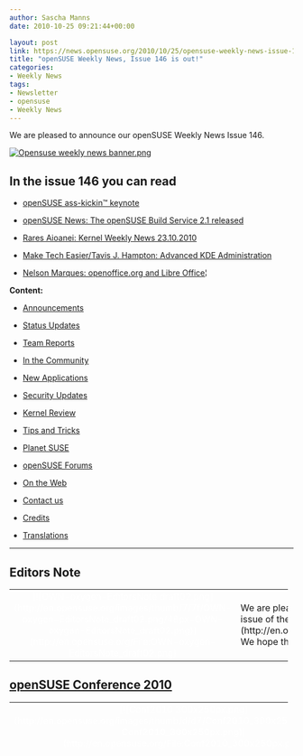```yaml
---
author: Sascha Manns
date: 2010-10-25 09:21:44+00:00

layout: post
link: https://news.opensuse.org/2010/10/25/opensuse-weekly-news-issue-146-is-out/
title: "openSUSE Weekly News, Issue 146 is out!"
categories:
- Weekly News
tags:
- Newsletter
- opensuse
- Weekly News
---
```

We are pleased to announce our openSUSE Weekly News Issue 146.
<!-- more -->








[![Opensuse weekly news banner.png](http://en.opensuse.org/images/6/6d/Opensuse_weekly_news_banner.png)](http://en.opensuse.org/File:Opensuse_weekly_news_banner.png)













## In the issue 146 you can read




  * [ openSUSE ass-kickin™ keynote](https://news.opensuse.org/?p=5240#openSUSE_ass-kickin.E2.80.99_keynote)


  * [ openSUSE News: The openSUSE Build Service 2.1 released](https://news.opensuse.org/?p=5240#openSUSE_News:_The_openSUSE_Build_Service_2.1_released)


  * [ Rares Aioanei: Kernel Weekly News 23.10.2010](https://news.opensuse.org/?p=5240#Rares_Aioanei:_Kernel_Weekly_News_23.10.2010)


  * [ Make Tech Easier/Tavis J. Hampton: Advanced KDE Administration](https://news.opensuse.org/?p=5240#Make_Tech_Easier.2FTavis_J._Hampton:_Advanced_KDE_Administration)


  * [ Nelson Marques: openoffice.org and Libre Office¦](https://news.opensuse.org/?p=5240#Nelson_Marques:_openoffice.org_and_Libre_Office.E2.80.A6)















**Content:**




  * [ Announcements](https://news.opensuse.org/?p=5240#Announcements)


  * [ Status Updates](https://news.opensuse.org/?p=5240#Status_Updates)


  * [ Team Reports](https://news.opensuse.org/?p=5240#Team_Reports)


  * [ In the Community](https://news.opensuse.org/?p=5240#In_the_Community)


  * [ New Applications](https://news.opensuse.org/?p=5240#New.2FUpdated_Applications_.40_openSUSE)


  * [ Security Updates](https://news.opensuse.org/?p=5240#Security_Updates)


  * [ Kernel Review](https://news.opensuse.org/?p=5240#Kernel_Review)


  * [ Tips and Tricks](https://news.opensuse.org/?p=5240#Tips_and_Tricks)


  * [ Planet SUSE](https://news.opensuse.org/?p=5240#Planet_SUSE)


  * [ openSUSE Forums](https://news.opensuse.org/?p=5240#openSUSE_Forums)


  * [ On the Web](https://news.opensuse.org/?p=5240#On_the_Web)


  * [ Contact us](https://news.opensuse.org/?p=5240#Feedback_.2F_Communicate_.2F_Get_Involved)


  * [ Credits](https://news.opensuse.org/?p=5240#Credits)


  * [ Translations](https://news.opensuse.org/?p=5240#Translations)







  



  






  






  






  






  






  






  






  






  






  






  






  






  






  






  






  






  






  






  






* * *


  






## Editors Note








<table style="width: 98%;" class="zeroBorder" >
<tbody >
<tr >

<td style="color: rgb(255, 255, 255); text-align: center; vertical-align: top; width: 36px;" >[![OWN-oxygen-EditorsNote draft02.png](http://en.opensuse.org/images/thumb/7/7f/OWN-oxygen-EditorsNote_draft02.png/48px-OWN-oxygen-EditorsNote_draft02.png)](http://en.opensuse.org/File:OWN-oxygen-EditorsNote_draft02.png)
</td>

<td style="margin: 0pt 1em 0pt 0pt;" > We are pleased to announce our **146** issue of the [openSUSE Weekly News](http://en.opensuse.org/Portal:Weekly_news).  We hope that you will enjoy reading. 
</td>
</tr>
</tbody>
</table>





  









## [openSUSE Conference 2010](http://conference.opensuse.org/indico//conferenceDisplay.py?confId=0)








<table style="width: 98%;" class="zeroBorder" >
<tbody >
<tr >

<td style="color: rgb(255, 255, 255); text-align: center; vertical-align: top; width: 36px;" >[![Conf2010 300x250px.png](http://en.opensuse.org/images/thumb/d/d7/Conf2010_300x250px.png/48px-Conf2010_300x250px.png)](http://en.opensuse.org/File:Conf2010_300x250px.png)
</td>

<td style="margin: 0pt 1em 0pt 0pt;" >  




[![Conf2010 468x60px.png](http://en.opensuse.org/images/4/49/Conf2010_468x60px.png)](http://en.opensuse.org/File:Conf2010_468x60px.png)




####  [Nelson Marques: To Nuremberg!](http://nmarques.digitalwhores.net/2010/10/16/to-nuremberg/)




"Next thursday I™m flying to Nuremberg for the openSUSE Conference. I™m arriving somewhere between 14:00 and 15:00 considering that nothing strange happens (ex: like a snow storm).  

  

 For me it™s the first time I attend to FOSS event from such caliber. I™m having my own expectations about it, and it will for sure help me in the work I™ve been doing. I™m also looking forward to meet ˜_the_™ people to which I have interacted with during the last times online. (...)" 




####  [Sirko Kemter: May I introduce you ¦..](http://karl-tux-stadt.de/ktuxs/?p=2817)




"Marya Morevna, she is one of the attendees of openSUSE Conference. She helps me with my presentation on wednesday evening. She comes from Russia, she likes free software because she earned her live from a tool which is free software - SynfigStudio. (...)" 




####  [The third openSUSE Conference Keynote](https://news.opensuse.org/2010/10/18/the-third-opensuse-conference-keynote/)




"This Wednesday the 2nd openSUSE Conference 2010 opens its doors and we are very happy to announce the third keynote today.  

  

 The Desktop and the Cloud “ Thoughts about Freedom on Thursday morning at 9:30 am. How relevant is the desktop in a world where computing is happening in the cloud?  

  

 The motto for our conference is one of the basic ideas of openSUSE: Collaboration across borders. This is why we are especially proud to have this subject addressed in a keynote by two key people from the free desktop world: Cornelius Schumacher, president of KDE e.V., and Vincent Untz, former president of the GNOME Foundation. (...)" 




####  [Sascha Manns: Live from the openSUSE Conference 2010 in Nuremberg](http://saigkill.wordpress.com/2010/10/20/live-from-the-opensuse-conference-2010-in-nuremberg/)




"Today it starts: The new openSUSE Conference. We have over 240 Registrations before start. Some Registrants sleeping in the Hotel from the Berufsbildungswerk. I™m living in the third floor. And i am happy, a clean and convenient room.  

  

 Today the Conference starts at 09:30 with Henne Vogelsangs Talk žGet your ass up!. He motivates us, not just to talk about what is to do. We should just doing anything and have fun.  

  

 The next Talk i™ve listened was Lubos Lunaks talk about žEasy multi “ distribution package builds with the buid service. Lubos explained us, how to use the kde-obs-generator. This Program needs just a singe INFO File with the needed Inforations, and the Program creates from that a *.spec File and two debian*.control Files. So we have all for building Packages for Fedora, Mandriva, Debian and Ubuntu. This talk motivates me to try it out. Maybe i can support in Future my Packages who i maintain in more Destinations. (...)" 




####  [openSUSE ass-kickin™ keynote](https://news.opensuse.org/2010/10/20/opensuse-ass-kickin-keynote/)


"As 260 fans of openSUSE descended upon Nuremberg, the second annual openSUSE Conference began at 9:30 sharp with Hendrik Henne Vogelsang delivering a very important and poignant message for us all..  

  




In Henne™s keynote, Get your ass up!, he talks about where we are and how we can move forward as a Project. We™re in a unique position, Henne said. He asked the audience how old they thought SUSE was. Nobody guessed correctly “ it is 18 years. Debian is 17, Red hat 16 “ SUSE really has been around a long time. Yet it has only been a really open project for a few years “ Henne considers the opening of Factory during 2009 the real milestone here." 




####  [Adrian Schröter: Fotostream from openSUSE Conference 2010](http://lizards.opensuse.org/2010/10/21/fotostream-from-opensuse-conference-2010/)




"[Yet another foto stream](http://www.flickr.com/photos/adrianschroeter/5101297353/) from the openSUSE conference. You see the desktop leads from KDE and Gnome (Cornelius Schumacher and Vincent Untz) giving a talk about the past and future of the free desktop, Stephan Kulow about the future of the distribution, Bernhard Wiedemann about QA testing and so on.  

  

 Most important may be the presentation of the openSUSE board (mainly by Pascal Bleser) how they plan to found an independent foundation for openSUSE as non-profit organization. An important rule of that foundation is that it is independent of any company (no majority of Novell here) but can handle sponsoring, partnering and trademark questions.  

  

 We had also very filled rooms during the OBS talks, but I was unable to take pictures at that point of time unfortunately ;)  

  

 You can skip to the end and leave a response. Pinging is currently not allowed." 




####  [Sebastian Kügler: openSUSE conference 2010](http://vizzzion.org/blog/2010/10/opensuse-conference-2010/)




"These October days, I™m spending in Nürnberg in Southern Germany to attend the openSUSE conference. My role here is three-fold, first and foremost I am here as a representative of open-slx, my employer who sells products and services based on top of openSUSE. Then, I™m a KDE ambassador. Finally, I™m also getting more and more involved with the openSUSE team, getting to know many people and learning about challenges and opportunities this community faces. (...)" 




####  [OSC2010 Key note “ From Developers to Users and back](https://news.opensuse.org/2010/10/21/osc2010-key-note-from-developers-to-users-and-back/)




"Frank Karlitschek will show us on Saturday at 9:30 the project he™s working on to simplify the way software gets to users. Frank has deep knowledge in open source communities as member of the [KDE e.V](http://ev.kde.org/). Board of Directors and eg. as driver behind the [open-PC](http://open-pc.com/) project and some more activities he™s doing. (...)" 




####  [Vincent Untz: openSUSE Conference Party](http://www.vuntz.net/journal/post/2010/10/21/openSUSE-Conference-Party)




"I'm in Nuremberg since Sunday, and the openSUSE Conference started yesterday. So I have already tons of interesting bits to tell. But the really important part is:  

  

[![20101021 lizard-lounge.png](http://en.opensuse.org/images/thumb/7/7b/20101021_lizard-lounge.png/300px-20101021_lizard-lounge.png)](http://en.opensuse.org/File:20101021_lizard-lounge.png)  

  

 Thanks to B1 Systems for sponsoring the party tonight!" 




####  [Jos Poortvliet: oSC party fun](http://nowwhatthe.blogspot.com/2010/10/osc-party-fun.html)




"Wow, third day of the openSUSE conference already. Feels like the conference started an hour ago, every second has been busy. Well, almost. I'm currently enjoying my morning-thee, feeling a bit bad about the fact that 5 minutes ago the Friday keynote started... Will get a cab soon to not miss all of it ;-)  

  

 Last night we had the party - which was very, very cool. Green lighting, red and green drinks and I've met many nice 'old toads' (the openSUSE branded beer). Which contributes to me really loving my thee right now. (...)" 




####  [Will Stephenson: Video: KDE people at openSUSE Conference 2010](http://www.kdedevelopers.org/node/4343)




"I couldn't resist snapping as many KDE folk at the openSUSE conference as I could, and editing them together into: [a short video](http://bille.blip.tv/file/4281044/). (...)" 




####  [Smeegol at oSC](https://news.opensuse.org/2010/10/23/smeegol-at-osc/)




"Wednesday at the conference, Smeegol master Andrew Funkypenguin Wafaa was given the stage by Michael Meeks who was supposed to talk about MeeGo. Meeks claimed that he™d rather have someone on the stage who actually knew what he was talking about, hence Andrew had to explain himself to the audience. (...)" 




####  [Klaas Freitag: openSUSE Conference](http://lizards.opensuse.org/2010/10/23/opensuse-conference/)




"I am home from the openSUSE Conference 2010 and finally landed on the sofa. I don™t know why conferences are so exhausting, but they are for me. My brain slowly becomes sorted again and starts to reflect what happened on the conference. Wow, I can say that I didn™t expect it to become such a great event. There were so many interesting and enthusiastic discussions about topics concerning the openSUSE distribution or about things you can do under the openSUSE umbrella. (...)" 




####  [Will Stephenson: Upstream holiday](http://lizards.opensuse.org/2010/10/24/upstream-holiday/)




"The openSUSE Conference went really well last week. There was an amazing range of material and the audience™s participation in every talk I attended showed that the openSUSE project has moved past the show-and-tell presentations of a company and its customers to a community using the event to share knowledge between its members and develop. As part of the openSUSE Boosters team, I was in it up to my neck. On Wednesday I started with a talk on image building for application authors which was well attended but I think I should tweak towards users™ needs as there weren™t many app authors present. I gave a talk about the upcoming KDE features that will be in openSUSE 11.4 on Thursday, because openSUSE 11.3 had KDE 4.4 but due to the 3 month difference in both projects™ release cycles, openSUSE 11.4 will have the KDE 4.6 releases of platform, workspaces and apps. That equals a lot of changes, so I summarized them for people who don™t read Planet KDE as avidly as I do. The Lizard Lounge event in the SUSE building on Thursday night gave everyone a chance to catch their breath drinking limited edition Old Toad SUSE beer. (...)" 




####  [Sirko Kemter: openSUSE Conference 2010](http://karl-tux-stadt.de/ktuxs/?p=2820)




"I am finally home from openSUSE Conference v2.0 and now I have time to write an article about it. Conference started for me on tuesday with my arrival. I have only 240km ride to Nuremberg but with train you need nearly 4 hours. For the first evening I joined one of the planned social dinners. So I went with some others to a chinese restaurant nearby. (...)" 




####  [Thomas Thym: openSUSE conference 2010 is over](http://ungethym.blogspot.com/2010/10/opensuse-conference-2010-is-over.html)




"openSUSE conference is over. It was an amazing and exhausting time. And the most important thing I learned was: The openSUSE project is a commuity. Of cause I meet many community members employed by Novell. But also many contributors NOT payed by that sponsor. The project is moving more and more into the direction of independence (e.g. with it's community based new strategy).  

  

 I was suspisious myself when I choose my distro some time ago. Shall I really try openSUSE, with all the deals the main sponsor is doing? From now on I am sure that these prejudices were wrong. (...)" 




####  [Christian Boltz: Keysigning made easy](http://blog.cboltz.de/archives/57-Keysigning-made-easy.html)




"At the openSUSE conference I heard many interesting talks and met lots of nice people from the openSUSE community. I also took part at the keysigning party. To avoid that everybody has to start from scratch, here is a HowTo sign keys efficiently with caff." 




####  [Martin Mohring: OBS 2.1: Status of SuperH (sh4) support with QEMU](http://lizards.opensuse.org/2010/10/24/obs-2-1-status-of-superh-sh4-support-with-qemu/)




"With established ARM support in OBS the as well as emulated MIPS and PowerPC is getting more mature, the last big embedded architecture not working in OBS with QEMU user mode was SH4. QEMU developers community had done a lot of work in improving QEMU user mode during the last months, so I can proudly present with currently only a few patches to QEMU git master OBS builds working with the SH4 port of Debian Sid. The new QEMU 0.13 released recently is a big milestone for this. Another news is that I had fixed the bugs in Virtual Machine builds (build script) when using them with some architectures like PowerPC 32bit and SH4. So now also the combination of using for example KVM (XEN should also work) in a worker together with ARM, MIPS, PowerPC and SH4 is working. The appropriate fixes are in one of the next build script releases (if not even released already now with OBS 2.1, I have to check that). You can select architecture sh4³ with OBS 2.1 and also start a scheduler with sh4³." 




####  [Sirko Kemter: openSUSE Conference 2010](http://karl-tux-stadt.de/ktuxs/?p=2820)




"I am finally home from openSUSE Conference v2.0 and now I have time to write an article about it. Conference started for me on tuesday with my arrival. I have only 240km ride to Nuremberg but with train you need nearly 4 hours. For the first evening I joined one of the planned social dinners. So I went with some others to a chinese restaurant nearby. I was not really happy about the situation to have two of them but Will saw not my announcement on the project mailinglist and planned a second one. But some of the KDE people from the other dinner joined us later. Personnally I like such things so I think we should plan such a thing next conference from the beginning on. Next day the conference started with Hennes kicking ass keynote and ended with my talk about free and open movies and of course I showed some of them. I write an second article about that and of course I load up my slides and give the URLs to the movies I showed there. Between that I attend only a few talks and sessions, one of them was the session about the foundation. Second day I had also not a lot of time to attend sessions, but that means not I did nothing, I had a lot of conversations with people I do work and thats more important for me. I load up some photos and did some tweets and thats what I tried to do, give the part of our community the not can attend the conference a view whats going on there. The day ended with the Lizard Lounge the social event of the openSUSE Conference." ====[[http://lizards.opensuse.org/2010/10/24/upstream-holiday/](http://lizards.opensuse.org/2010/10/24/upstream-holiday/) The openSUSE Conference went really well last week. There was an amazing range of material and the audience™s participation in every talk I attended showed that the openSUSE project has moved past the show-and-tell presentations of a company and its customers to a community using the event to share knowledge between its members and develop. As part of the openSUSE Boosters team, I was in it up to my neck. On Wednesday I started with a talk on image building for application authors which was well attended but I think I should tweak towards users™ needs as there weren™t many app authors present. I gave a talk about the upcoming KDE features that will be in openSUSE 11.4 on Thursday, because openSUSE 11.3 had KDE 4.4 but due to the 3 month difference in both projects™ release cycles, openSUSE 11.4 will have the KDE 4.6 releases of platform, workspaces and apps. That equals a lot of changes, so I summarized them for people who don™t read Planet KDE as avidly as I do. The Lizard Lounge event in the SUSE building on Thursday night gave everyone a chance to catch their breath drinking limited edition Old Toad SUSE beer. On Friday I gave a spontaneous BoF on KWin™s current and upcoming features. Can you name the four ways to show your desktop in 4.5? I only had 3 until a member of the audience pointed out a 4th. And yesterday I supported Chani™s workshop on developing for Plasma using Javascript and QML, which piqued the audience™s interest by showing how KDE™s high-level services like the Plasma applets framework and the KConfig configuration storage library add value to the glamour of QML and QGraphicsView. To enable all of the audience to participate, I™d prepared another live image, this time an SDK based on KDE trunk, Qt 4.7 and latest Qt Designer 2.0.1 with all the headers and developer docu on board. This paid off, as unlike at Akademy, most people didn™t have developer builds ready to go on their laptops. Within minutes we had copies booting from everyone™s USB sticks and people were working through the included git repository of tutorials prepared by Chani, making flags change colour on click and saving applet state using only a schema file and a Qt Designer config UI." 




####  [Klaas Freitag: openSUSE Conference](http://lizards.opensuse.org/2010/10/23/opensuse-conference/)




"I am home from the openSUSE Conference 2010 and finally landed on the sofa. I don™t know why conferences are so exhausting, but they are for me. My brain slowly becomes sorted again and starts to reflect what happened on the conference. Wow, I can say that I didn™t expect it to become such a great event. There were so many interesting and enthusiastic discussions about topics concerning the openSUSE distribution or about things you can do under the openSUSE umbrella. The fun side of community and technology was inspiring people all over, in opposite to some situations I remember on the last years conference where we had to deal with unpleasant topics. This seemed to have completely went away, instead people were aiming to solve problems together in a constructive way or, even more fun, worked on new things without so called stop-energy." 




####  [Thomas Thym: openSUSE conference 2010 is over](http://ungethym.blogspot.com/2010/10/opensuse-conference-2010-is-over.html)




"openSUSE conference is over. It was an amazing and exhausting time. And the most important thing I learned was: The openSUSE project is a commuity. Of cause I meet many community members employed by Novell. But also many contributors NOT payed by that sponsor. The project is moving more and more into the direction of independence (e.g. with it's community based new strategy). I was suspisious myself when I choose my distro some time ago. Shall I really try openSUSE, with all the deals the main sponsor is doing? From now on I am sure that these prejudices were wrong." 



</td>
</tr>
</tbody>
</table>





  









## Announcements








<table style="width: 98%;" class="zeroBorder" >
<tbody >
<tr >

<td style="color: rgb(255, 255, 255); text-align: center; vertical-align: top; width: 36px;" >[![Marketing.png](http://en.opensuse.org/images/9/98/Marketing.png)](http://en.opensuse.org/File:Marketing.png)
</td>

<td style="margin: 0pt 1em 0pt 0pt;" >


####  [openSUSE News: The openSUSE Build Service 2.1 released](https://news.opensuse.org/2010/10/19/the-opensuse-build-service-2-1-released/)


"The openSUSE Build Service “ OBS “ is now officially at release 2.1. We™re delighted with the improvements in this release, including an enhanced web interface, integration with online code management systems and better access controls. (...)" 


####  [Jos Poortvliet: Almost time!](http://nowwhatthe.blogspot.com/2010/10/almost-time.html)




"After a slightly-too-big dinner last night your strategy team spend all day working on the strategy docs. We've spend most of that time trying to shorten it without loosing the essential information in there - trying to make it more readable. I think we did reasonable well - the results are [on co-ment](https://lite.co-ment.com/text/lNPCgzeGHdV/view/) again. (...)" 




####  [Advance discontinuation notice for openSUSE 11.1](http://lists.opensuse.org/opensuse-announce/2010-10/msg00008.html)




"SUSE Security announces that the SUSE Security Team will stop releasing updates for openSUSE 11.1 soon.  

 Having provided security-relevant fixes for the last two years, we will stop releasing updates after December 31st 2010.  

  

 As a consequence, the openSUSE 11.1 distribution directory on our server download.opensuse.org will be removed from /distribution/11.1/ to free space on our mirror sites. The 11.1 directory in the update tree /update/11.1 will follow, as soon as all updates have been published. Also the openSUSE buildservice repositories building openSUSE 11.1 will be removed. (...)" 




####  [Thomas Schraitle: RTFM!](http://lizards.opensuse.org/2010/10/23/rtfm/)




"Before and during the openSUSE conference, some nice people (Jens-Daniel, Jürgen, Darix) created the following site for you:  

[http://rtfm.opensuse.org](http://rtfm.opensuse.org/)  

  

 Thank you guys! I like the thrilling name. ;-)  

  

 It™s a static page (at the moment?) and collects the current documentation from several products and projects. Probably you will see more to come in the next weeks.  

  

 Have fun!" 




####  [OSC2010 Key note “ From Developers to Users and back](https://news.opensuse.org/2010/10/21/osc2010-key-note-from-developers-to-users-and-back/)




"Frank Karlitschek will show us on Saturday at 9:30 the project he™s working on to simplify the way software gets to users. Frank has deep knowledge in open source communities as member of the KDE e.V. Board of Directors and eg. as driver behind the open-PC project and some more activities he™s doing. What makes developers and users happy ? Currently developers create great software solving the user™s problem. But getting the software in a consumable way, simple, fast and efficient to the user nowadays still comes with some challenges. And marketing of the software isn™t covered either yet. So, maybe this situation could be improved. This is the first public presentation of on ongoing project to radically simplify the work for the developers and make new applications available for end users in just a few minutes. If you have not registered for the conference yet, please do so here to assure we have enough chairs. Our yearly conference is free of charge, offers interesting talks and gives you the best chance to meet many cool people in person!" 




####  [Smeegol at oSC](https://news.opensuse.org/2010/10/23/smeegol-at-osc/)




"Wednesday at the conference, Smeegol master Andrew Funkypenguin Wafaa was given the stage by Michael Meeks who was supposed to talk about MeeGo. Meeks claimed that he™d rather have someone on the stage who actually knew what he was talking about, hence Andrew had to explain himself to the audience. **What is special about Smeegol** According to Andrew he developed Smeegol in part because he thought he could do better by building upon openSUSE. openSUSE has a real ˜open™ builservice, where anyone can easily contribute code and improvements to the packages where MeeGo has a much more closed development process. Moreover, openSUSE offers a whole ecosystem of services like a wiki and a bugtracker; and more importantly, openSUSE has a huge community of experts in a variety of area™s who can answer questions and contribute solutions to the many issues that MeeGo faces. Andrew has, for many applications and components in Smeegol, taken advantage of existing openSUSE packages thus offering NetworkManager (which offers proper encryption support, AdHoc networking, VPN etc ) and a more up-to-date Chromium. Andrew also spend considerable time in getting more social networking features to work in Smeegol “ like Facebook and twitter." 



</td>
</tr>
</tbody>
</table>





  









## Status Updates







### Distribution





<table style="width: 98%;" class="zeroBorder" >
<tbody >
<tr >

<td style="color: rgb(255, 255, 255); text-align: center; vertical-align: top; width: 36px;" >[![Suse Box.png](http://en.opensuse.org/images/thumb/9/94/Suse_Box.png/48px-Suse_Box.png)](http://en.opensuse.org/File:Suse_Box.png)
</td>

<td style="margin: 0pt 1em 0pt 0pt;" >  




####  Bugzilla




**Important links:**




  * [Detailed Bugzilla Report](https://bugzilla.novell.com/report.cgi?x_axis_field=bug_severity&y_axis_field=product&z_axis_field=&query_format=report-table&short_desc_type=allwordssubstr&short_desc=&long_desc_type=fulltext&long_desc=&classification=openSUSE&bug_file_loc_type=allwordssubstr&bug_file_loc=&status_whiteboard_type=allwordssubstr&status_whiteboard=&keywords_type=anywords&keywords=&bug_status=UNCONFIRMED&bug_status=NEW&bug_status=ASSIGNED&bug_status=NEEDINFO&bug_status=REOPENED&emailassigned_to1=1&emailtype1=substring&email1=&emailassigned_to2=1&emailreporter2=1&emailqa_contact2=1&emailcc2=1&emailtype2=substring&email2=&bugidtype=include&bug_id=&votes=&chfieldfrom=&chfieldto=Now&chfieldvalue=&format=table&action=wrap&field0-0-0=noop&type0-0-0=noop&value0-0-0=)


  * [Submitting Bug Reports](http://en.opensuse.org/openSUSE:Submitting_bug_reports)


  * [Bug Reporting FAQ](http://en.opensuse.org/openSUSE:Bug_reporting_FAQ)


</td>
</tr>
</tbody>
</table>





  






## Team Reports




### Build Service Team





<table style="width: 98%;" class="zeroBorder" >
<tbody >
<tr >

<td style="color: rgb(255, 255, 255); text-align: center; vertical-align: top; width: 36px;" >[![OWN-oxygen-Build-Service.png](http://en.opensuse.org/images/9/98/OWN-oxygen-Build-Service.png)](http://en.opensuse.org/File:OWN-oxygen-Build-Service.png)
</td>

<td style="margin: 0pt 1em 0pt 0pt;" >


####  [Jos Poortvliet: Notes on OBS](http://nowwhatthe.blogspot.com/2010/10/notes-on-obs.html)




"Having an awesome time here at the conference - esp last night with the Movie Night, the Movies were cool. As was the beer during and afterwards...  

  

 During the day I followed talk by Lubos Lunak about the Build Service as I wanted to learn more about it. As I made notes I decided to share them :D  

  

 In the introduction Lubos shared that apparently you have to package each application by hand - however, automatic downloading of random tarballs from the internet and turning them into packages for all linux distributions on distrowatch.org is planned for OBS 3.0! (...)" 




####  [Martin Mohring: OBS 2.1: Status of SuperH (sh4) support with QEMU](http://lizards.opensuse.org/2010/10/24/obs-2-1-status-of-superh-sh4-support-with-qemu/)




"With established ARM support in OBS the as well as emulated MIPS and PowerPC is getting more mature, the last big embedded architecture not working in OBS with QEMU user mode was SH4. QEMU developers community had done a lot of work in improving QEMU user mode during the last months, so I can proudly present with currently only a few patches to QEMU git master OBS builds working with the SH4 port of Debian Sid. The new QEMU 0.13 released recently is a big milestone for this. (...)" 




####  Build Service Statistics




Statistics can found at [http://build.opensuse.org](http://build.opensuse.org/)



</td>
</tr>
</tbody>
</table>





  






### GNOME Team





<table style="width: 98%;" class="zeroBorder" >
<tbody >
<tr >

<td style="color: rgb(255, 255, 255); text-align: center; vertical-align: top; width: 36px;" >[![GNOME-foot.jpg](http://en.opensuse.org/images/thumb/8/82/GNOME-foot.jpg/48px-GNOME-foot.jpg)](http://en.opensuse.org/File:GNOME-foot.jpg)
</td>

<td style="margin: 0pt 1em 0pt 0pt;" >  




####  [Vincent Untz: JDLL 2010](http://www.vuntz.net/journal/post/2010/10/21/JDLL-2010)




"Last Friday, I headed to Lyon for the JDLL 2010. It's an event that feels always a bit special for me since the JDLL was the first event I attended a long while ago. Even though it's not the biggest event in France, for some reason, all the usual suspects from the french-speaking free software community is coming. So a good place to be to catch up with various people (Alexandre, Didier, FrÃ©dÃ©ricP, Michael from the GNOME-FR <strike>conspiracy</strike>community, as well as our friends from Mageia, and more). (...)" 



</td>
</tr>
</tbody>
</table>





  






### KDE Team





<table style="width: 98%;" class="zeroBorder" >
<tbody >
<tr >

<td style="color: rgb(255, 255, 255); text-align: center; vertical-align: top; width: 36px;" >[![Kde-logo.jpg](http://en.opensuse.org/images/thumb/7/73/Kde-logo.jpg/48px-Kde-logo.jpg)](http://en.opensuse.org/File:Kde-logo.jpg)
</td>

<td style="margin: 0pt 1em 0pt 0pt;" >  




####  [Andreas Demmer: Dashboard animation](http://www.andreas-demmer.de/en/2010/10/19/dashboard-animation/?utm_source=feedburner&utm_medium=feed&utm_campaign=Feed%3A+andreas-demmer%2Fkde+%28Andreas+Demmer%3A+KDE%29)




"Yesterday evening, I added the first animation to the KWin [dashboard effect](http://www.andreas-demmer.de/en/2010/06/24/dashboard-effekt-plugin-stand-der-dinge/): Saturation and brightness of the background do now change over a configurable time span when the dashboard appears. The smooth fade of the background adds some eye candy without being to obstrusive (hopefully).  

  

 I posted [the according patch](http://reviewboard.kde.org/r/5658/) to the KDE review board. If everything works out fine, the patch will be in trunk for KDE SC 4.6 before code freeze." 



</td>
</tr>
</tbody>
</table>





  






### Marketing Team





<table style="width: 98%;" class="zeroBorder" >
<tbody >
<tr >

<td style="color: rgb(255, 255, 255); text-align: center; vertical-align: top; width: 36px;" >[![Start-here-branding.png](http://en.opensuse.org/images/thumb/c/c6/Start-here-branding.png/48px-Start-here-branding.png)](http://en.opensuse.org/File:Start-here-branding.png)
</td>

<td style="margin: 0pt 1em 0pt 0pt;" >


####  [Jos Poortvliet: Ambassador video's](http://nowwhatthe.blogspot.com/2010/10/ambassador-videos.html)




"A couple of days ago Chuck came up with a (brilliant) idea to bring our ambassadors a bit closer to the openSUSE conference, even if they can't physically be there: [let's all record a greeting message](http://lists.opensuse.org/opensuse-ambassadors/2010-10/msg00025.html)!  

  

 So that idea is awesome, and Bruno just announced [some space to put the video's](http://lists.opensuse.org/opensuse-ambassadors/2010-10/msg00050.html).  

  

 So, if you're an openSUSE ambassador and you won't make it to the conference, record a video and put it live :D (...)" 



</td>
</tr>
</tbody>
</table>





  






### Mono Team





<table style="width: 98%;" class="zeroBorder" >
<tbody >
<tr >

<td style="color: rgb(255, 255, 255); text-align: center; vertical-align: top; width: 36px;" >[![Mono project logo.png](http://en.opensuse.org/images/thumb/8/87/Mono_project_logo.png/48px-Mono_project_logo.png)](http://en.opensuse.org/File:Mono_project_logo.png)
</td>

<td style="margin: 0pt 1em 0pt 0pt;" >  




####  [Lluis Sanchez: Cydin source published](http://foodformonkeys.blogspot.com/2010/10/cydin-source-published.html)




"I just published the source code of [Cydin](http://foodformonkeys.blogspot.com/2010/06/hack-week-project-cydin.html) in [github](http://github.com/slluis/cydin). Cydin is an add-in repository for applications based on Mono.Addins. The latest version is currently running the [MonoDevelop add-in repo](http://addins.monodevelop.com/). I have many ideas to keep improving Cydin. Here are a few: (...)" 



</td>
</tr>
</tbody>
</table>





  






### openFATE Team





<table style="width: 98%;" class="zeroBorder" >
<tbody >
<tr >

<td style="color: rgb(255, 255, 255); text-align: center; vertical-align: top; width: 36px;" >[![Logo-fate.png](http://en.opensuse.org/images/thumb/c/c2/Logo-fate.png/48px-Logo-fate.png)](http://en.opensuse.org/File:Logo-fate.png)
</td>

<td style="margin: 0pt 1em 0pt 0pt;" >  




####  [#310721: Pkg-Config with Packagekit/Zypper integration](https://features.opensuse.org/310721)




"This idea is made to make installing from source easiest as possible. Many tools to generating makefile (configure) uses pkg-config a lot. Pkg-config returns complirer flags and path to include files.  

  

 When the package devel/header files isn't insralled, pkg-config only returns error code. We should modify pkg-config to search devel packages in the repository(like cnf). We can integrated zypper, but integrating PackageKit instead is also a good choice. The behaviour can be simply: displaying package name to install on error out. Not always package name are matched to name suggested by configuration script.  

  

 I can also imagine to write complete replacement for make, which modify system path to directory with special wrapper for compilers/pkg-config." 




####  [#310722: Update xconfig in kernel to use QT4](https://features.opensuse.org/310722)




"Since QT3 is unsupported now should the kernels xconfig now utilize QT4 instead of QT3?" 




####  [#310739: Explain how to "disable" pam-config, if manual pam configuration is in place](https://features.opensuse.org/310739)




"pam-config write the files /etc/pam.d/common-***-pc. If a user want to use its own configuration, he has to remove the symlink from /etc/pam.d/common-*** to the -pc files and create the common-*** file with his configuration to prevent pam-config from removing his configuration.  

  

 But this is nowhere explained. It should be added to the pam-config manpage.  

  

 Additionally we should think about a way to prevent overwriting manual changes to the service files, if --service is used." 




####  Statistics




[Feature](https://features.opensuse.org/) statistics for [openSUSE 11.4](https://features.opensuse.org/statistic/product/22236)




[More information on openFATE](http://en.opensuse.org/openSUSE:Openfate)



</td>
</tr>
</tbody>
</table>





  






### OpenOffice.org Team





<table style="width: 98%;" class="zeroBorder" >
<tbody >
<tr >

<td style="color: rgb(255, 255, 255); text-align: center; vertical-align: top; width: 36px;" >[![Nuvola apps ooo gulls.png](http://en.opensuse.org/images/thumb/3/3b/Nuvola_apps_ooo_gulls.png/48px-Nuvola_apps_ooo_gulls.png)](http://en.opensuse.org/File:Nuvola_apps_ooo_gulls.png)
</td>

<td style="margin: 0pt 1em 0pt 0pt;" >


####  [Mike McCallister: More LibreOffice: Infrastructure Expands, Beta 2 Released, and Oracle Gets Hostile](http://metaverse.wordpress.com/2010/10/19/more-libreoffice-infrastructure-expands-beta-2-released-and-oracle-gets-hostile/)




"A couple weeks into the LibreOffice project, and the room is really beginning to come together. Let™s try to summarize what™s been happening: 




  * October 13 marked the 10th anniversary of Sun freeing the StarOffice source code and creating the OpenOffice.org project. Luis Suarez-Potts sent this email on behalf of the OpenOffice.org community. The Document Foundation released The Next Decade Manifesto, outlining the goals of the foundation and the LibreOffice project. 


  * LibreOffice Beta 2 was released on October 14. (...)" 


</td>
</tr>
</tbody>
</table>





  






### Translation Team





<table style="width: 98%;" class="zeroBorder" >
<tbody >
<tr >

<td style="color: rgb(255, 255, 255); text-align: center; vertical-align: top; width: 36px;" >[![Icon-localize.png](http://en.opensuse.org/images/thumb/9/95/Icon-localize.png/48px-Icon-localize.png)](http://en.opensuse.org/File:Icon-localize.png)
</td>

<td style="margin: 0pt 1em 0pt 0pt;" >  




####  Localization




  * Daily updated translation statistics are available on the [openSUSE Localization Portal](http://i18n.opensuse.org/). 


  * [Trunk Top-List](http://i18n.opensuse.org/stats/trunk/toplist.php) “ [Localization Guide](http://en.opensuse.org/OpenSUSE_Localization_Guide)


</td>
</tr>
</tbody>
</table>





  









## In the Community 








<table style="width: 98%;" class="zeroBorder" >
<tbody >
<tr >

<td style="color: rgb(255, 255, 255); text-align: center; vertical-align: top; width: 36px;" >[![Icon-project.png](http://en.opensuse.org/images/3/31/Icon-project.png)](http://en.opensuse.org/File:Icon-project.png)
</td>

<td style="margin: 0pt 1em 0pt 0pt;" >  




###  Events & Meetings




Past: 




  * [**October 13, 2010: German Wiki Team Meeting**](https://news.opensuse.org/2010/05/30/german-wiki-team-meeting-2/)


  * [**October 14, 2010: ï»¿openSUSE KDE Team meeting**](https://news.opensuse.org/2010/05/13/%ef%bb%bfopensuse-kde-team-meeting/)


  * [**October 20, 2010: openSUSE Board Meeting**](https://news.opensuse.org/2010/03/24/opensuse-board-meeting/)


  * [**October 21, 2010: Lizard Lounge**](https://news.opensuse.org/2010/10/14/lizard-lounge-2/)


  * [**October 20-23, 2010: openSUSE Conference 2010 (Nuremberg, Germany)**](http://en.opensuse.org/Portal:Conference)



  

 Upcoming: 




  * [** October 27, 2010: German Wiki Team Meeting**](https://news.opensuse.org/2010/05/30/german-wiki-team-meeting-2/)


  * [** November 6, 2010: Brandenburger Linuxinfotag (Germany)**](http://blit.org/)


  * [** November 10-12, 2010: Latinoware 2010 (Brazil)**](http://www.latinoware.org/)


  * [** November 13-14, 2010: OpenRheinRuhr (Germany)**](http://openrheinruhr.de/)



  






  * You can find more informations on other events at: 


    * [openSUSE News/Events](https://news.opensuse.org/category/events/) “ [Local events](http://en.opensuse.org/openSUSE:Ambassadors_events)



###  openSUSE for your ears




  * The openSUSE Weekly News are available as Livestream or Podcast in the German Language. You can hear it or download it on [http://blog.radiotux.de/podcast](http://blog.radiotux.de/podcast). 



###  From Ambassadors




####  [Mohammad Edwin Zakaria: Geeko Comes to Schools](http://lizards.opensuse.org/2010/10/17/3dmedwinz-picasaweb-hrefhttppicasaweb-google-commedwinzicteqep-target_blankpicasaweb/)




"Yogyakarta is one of the tourism destination in Indonesia. The unique Javanise tradition blend with some acculturation from outside culture. Recently I was asked by the Ministry of Communication and Information Technology and Office of Education, Youth and Sport of Yogyakarta to help them to prepare the computer lab for elementary and junior high school in Yogyakarta Province “ Indonesia.  

  

 Well, this is the tough job. I work with some expert, teacher and education strategist to prepare the e-learning system. We should prepare learning/teaching material in digital format, train the teacher to use authoring tools and operating system, and prepare the schools to be ready to receive the PC™s. This government initiative will involve 500 schools in 3 years. Every school that involve in this program will receive 21 PCs.  

  

 We select openSUSE Li-f-e as the operating system in every pc. The selection is not because I™m an openSUSE member but we come to the conclusion that openSUSE Li-f-e is the most complete and well prepare distribution for education (well, I convince other expert, some of them are Ph.D, he..he¦). This year there are 110 schools involve in this program, this means another new 2310 openSUSE installation and more than 4000 new users if we assume that every PC will be used by 2 students. (...)" 




####  [Kálmán KÃ©mÃ©nczy: Linux in Education (LOK) - Budapest, Hungary - Report](http://lists.opensuse.org/opensuse-ambassadors/2010-10/msg00061.html)




"Please find my report here.  




Event: Linux in Education (LOK) - Budapest, Hungary.  Date: October 16th, 2010.  Location: Miklos Bercsenyi High School and College (...)" 


####  [Kálmán KÃ©mÃ©nczy: Ambassador goal review - Hungary](http://lists.opensuse.org/opensuse-ambassadors/2010-10/msg00063.html)




"I like the boosters weekly review so I decide to do a bimonthly review for same reasons about the status of my/Hungarian community goals.  

 On the 11.3 release party in Budapest we set few goals in August:  

[http://lists.opensuse.org/opensuse-ambassadors/2010-08/msg00069.html](http://lists.opensuse.org/opensuse-ambassadors/2010-08/msg00069.html) (...)" 




###  openSUSE in $COUNTRY


"Details" 


###  Communication




  * [The Mailinglists](http://lists.opensuse.org/)


  * [The openSUSE Forums](http://forums.opensuse.org/)] 



###  Contributors




  * [The User Directory](http://users.opensuse.org/)


</td>
</tr>
</tbody>
</table>





  









## New/Updated Applications @ openSUSE








<table style="width: 98%;" class="zeroBorder" >
<tbody >
<tr >

<td style="color: rgb(255, 255, 255); text-align: center; vertical-align: top; width: 36px;" >[![OWN-oxygen-New-Updated-Applications.png](http://en.opensuse.org/images/1/10/OWN-oxygen-New-Updated-Applications.png)](http://en.opensuse.org/File:OWN-oxygen-New-Updated-Applications.png)
</td>

<td style="margin: 0pt 1em 0pt 0pt;" >  




####  [Sankar P: Stunning Random Wallpapers for your "openSUSE GNOME" Desktop](http://psankar.blogspot.com/2009/10/stunning-random-wallpapers-for-your.html)




"I came across an interesting project named [Webilder](http://www.webilder.org/). It is so awesome. Webilder can... 


- download flickr photos that match tags (for example: beach,party)  - download photos from flickr users of your choice.  - download most interesting photos from flickr.  - download amazing daily proshots from Webshots (requires Webshots account).  - automatically download new photos for you.  - change your wallpaper every few minutes.  - import webshots collections (wbz or wbc formats). 


(...)  

  

 openSUSE was not having rpms for this package. So I went ahead and created a build-service [project](https://build.opensuse.org/project/show?project=home:psankar:webilder) for this. [Go GRAB The RPM :-)](http://software.opensuse.org/ymp/home:psankar:webilder/openSUSE_11.1/Webilder.ymp) (1-click install) (...)" 




  * You can find other interesting Packages at: 


  * [Packman](http://packman.links2linux.de/rdf/packman_en.rdf) “ [OBS](https://hermes.opensuse.org/feeds/66367)


</td>
</tr>
</tbody>
</table>





  









## Security Updates








<table style="width: 98%;" class="zeroBorder" >
<tbody >
<tr >

<td style="color: rgb(255, 255, 255); text-align: center; vertical-align: top; width: 36px;" >[![Logo-SecurityUpdates.png](http://en.opensuse.org/images/6/68/Logo-SecurityUpdates.png)](http://en.opensuse.org/File:Logo-SecurityUpdates.png)
</td>

<td style="margin: 0pt 1em 0pt 0pt;" >


To view the security announcements in full, or to receive them as soon as they're released, refer to the [openSUSE Security Announce](http://lists.opensuse.org/opensuse-security-announce/) mailing list.  

  





</td>
</tr>
</tbody>
</table>





  









## Kernel Review








<table style="width: 98%;" class="zeroBorder" >
<tbody >
<tr >

<td style="color: rgb(255, 255, 255); text-align: center; vertical-align: top; width: 36px;" >[![Tux.svg.png](http://en.opensuse.org/images/thumb/b/bc/Tux.svg.png/48px-Tux.svg.png)](http://en.opensuse.org/File:Tux.svg.png)
</td>

<td style="margin: 0pt 1em 0pt 0pt;" >  




####  [Linus Torvalds: Linux 2.6.36](http://thread.gmane.org/gmane.linux.kernel/1051573)




"So it's a week later than I wanted (plus all the days that added up from me having a few 8-day weeks during this release window), but it's out there now.  

  

 The delay means that the merge window that opens now would cover the upcoming kernel summit. However, I really hope that everybody sends me their patches and pull requests _before_ KS even starts. And if you're affected by the kernel summit you probably won't have time during it to finalize anything that week anyway, especially for those staying for plumbers afterwards, and... (...)" 




####  [h-online/Thorsten Leemhuis: What's new in Linux 2.6.36](http://www.h-online.com/open/features/What-s-new-in-Linux-2-6-36-1103009.html)




"The new kernel version is notable because it hasn't grown in size “ yet it contains hundreds of advancements which will be obvious to end users, who don't often notice changes in their Linux distribution's kernel.  

  

 After 80 days of development Linus Torvalds has released Linux version 2.6.36. It got the name "Flesh-Eating Bats with Fangs" with the eight pre-release; Torvalds was inspired by a bat that recently found its way into his house. The new Linux kernel is no larger than its immediate predecessor “ a rarity, as over the past few years the kernel sources have grown by several hundred thousand lines of code with every new version released in the main development branch. (...)" 




####  [Rares Aioanei: Kernel Weekly News 23.10.2010](http://schaiba.wordpress.com/2010/10/20/kernel-weekly-news-23-10-2010/)


"Hello gals and guys and welcome! Since last time, we have a wave of interesting patches, updates and RFCs so let™s just get into it." 
</td>
</tr>
</tbody>
</table>





  









## Tips and Tricks








<table style="width: 98%;" class="zeroBorder" >
<tbody >
<tr >

<td style="color: rgb(255, 255, 255); text-align: center; vertical-align: top; width: 36px;" >[![OWN-oxygen-Tips-and-Tricks.png](http://en.opensuse.org/images/9/98/OWN-oxygen-Tips-and-Tricks.png)](http://en.opensuse.org/File:OWN-oxygen-Tips-and-Tricks.png)
</td>

<td style="margin: 0pt 1em 0pt 0pt;" >  




###  For Desktop Users




####  [Make Tech Easier/Tavis J. Hampton: Advanced KDE Administration](http://maketecheasier.com/advanced-kde-administration/2010/10/20)




"For general use, it is sufficient to configure KDE using the options provided in System Settings and in individual application settings. Nevertheless, to unlock the full power of KDE, you should learn some of the system administration tools that it provides. (...)" 




####  [SUSE Geek: BCM4311/4312/4321/4322 Wireless in openSUSE 11.3](http://www.susegeek.com/wireless/bcm4311431243214322-wireless-in-opensuse-11-3/)




"In openSUSE 11.3, laptops installed with the BCM4311/BCM4312/BCM4321/BCM4322 Wireless LAN cards like the Dell Inspiron 1525 do not have drivers installed and hence do not work out of the box. In Dell this Wireless card is labelled as Dell 1395 Wireless card. The broadcom-wl package which contain Broadcom™s IEEE 802.11a/b/g/n hybrid LinuxÂ® device driver for use with Broadcom™s BCM4311-, BCM4312-, BCM4321-, and BCM4322-based hardware doesn™t seem to work. (...)" 




  






###  For Commandline/Script Newbies




####  [Linux.com/Joe 'Zonker' Brockmeier: Essentials of Bash Scripting: Using Loops](http://www.linux.com/learn/tutorials/373609:essentials-of-bash-scripting-using-loops)




"An essential rule of system administration: If you need to do something often, try to write a script to do it for you. If you need to do something several times within a script, you'll need to be able to use loop statements to repeat something until done. With GNU Bash, you'll do this with _for_, _while_, and _until_ statements. (...)" 




####  [SUSE Geek: How to send email with attachments from command line](http://www.susegeek.com/internet-browser/how-to-send-email-with-attachments-from-command-line/)




"This is a quick tip for all those beginers on openSUSE, SUSE Linux or even for that matter on any Linux or Unix distros on how to send an email from command line with an attachment. This could be a text or an image file.  

 By default, mail messages can be encoded with the file content into the mail message body rather than adding the required file as an attachment. To send a file as an attachment use the uuencode utility as follows: (...)" 




  






###  For Developers and Programmers




####  [webreference/Leidago Noabeb: Create a Localized Web Page with PHP](http://www.webreference.com/programming/php/localization/)




"The process of making your applications/websites usable in many different locales is called internationalization, While customizing your code for different locales is called localization. Localization is the process of making your applications or websites local to where it is being viewed. For example, you can make a website more local to a particular place by converting its text to the predominate language of that location and by displaying the local time (e.g. German for people living in Germany or French for people living in France). (...)" 




####  [Linux User & Developer/Kunal Deo: Develop Apache HTTP Server Modules](http://www.linuxuser.co.uk/tutorials/develop-apache-modules/)




"As of February 2010, Apache served over 54.46% of all websites and over 66% of the million busiest. It is available on a wide variety of platforms including Linux, Mac OS X, Windows and BSD. One of the key factors behind Apache HTTP Server™s success is its modular architecture. The Apache HTTP Server core is very simple and doesn™t do much. The default distribution of HTTP Server contains the core and a set of core Apache Modules that handle most of the web-server-related operations. This modular architecture presents several benefits. For example, instead of running the full server, one can enable only the modules that one will use; this way one can run the most efficient version of the HTTP Server without changing the server code. Another benefit of modular architecture is extensibility. Apache as a web server community implements a defined feature set approved by the community, but that may or may not be enough for everybody. With extensible architecture, anybody can extend Apache HTTP Server according to their needs by developing Apache modules. (...)" 




  






###  For System Administrators




####  [SUSE Geek: How to configure Postfix to send emails in openSUSE and SUSE Linux](http://www.susegeek.com/networking/how-to-configure-postfix-to-send-emails-in-opensuse-and-suse-linux/)




"Default installs of openSUSE and SUSE Linux will not be able to send emails. The following simple configuration procedure should help you setup postfix to send emails. Infact, this should work on most of the Linux distros. The config file for postfix is 


/etc/postfix/main.cf 


Edit this file and set the following values: (...)" 




####  [Han Wen Kam: Getting Started with KVM on SLES 11 SP1](http://sellingfreesoftwareforaliving.blogspot.com/2010/10/getting-started-with-kvm-on-sles-11-sp1.html)




"This blog post is long overdued and I apologized to those who had encouraged me to do so earlier and I procrastinated.  

  

 With SLES 11 SP1, officially available earlier in June 2010, KVM (Kernel-based Virtual Machine) is officially supported in addition to the more mature Xen virtualization (since 2006). You can install both hypervisors on the same installation of SLES 11 SP1 but you can only choose to use one or the other and not both at the same time (reboot required to switch)." 



</td>
</tr>
</tbody>
</table>





  









## Planet SUSE








<table style="width: 98%;" class="zeroBorder" >
<tbody >
<tr >

<td style="color: rgb(255, 255, 255); text-align: center; vertical-align: top; width: 36px;" >[![Logo-PlanetSUSE.png](http://en.opensuse.org/images/thumb/f/fe/Logo-PlanetSUSE.png/48px-Logo-PlanetSUSE.png)](http://en.opensuse.org/File:Logo-PlanetSUSE.png)
</td>

<td style="margin: 0pt 1em 0pt 0pt;" >  




####  [Nelson Marques: openoffice.org and Libre Office¦](http://nmarques.digitalwhores.net/2010/10/18/openoffice-org-and-libre-office/)




"Yesterday I™ve found an interesting piece on /., a bit sensationalist and maybe misleading, but nevertheless interesting with a flashy title. I™ve closely look at the source of such article looking for a possible justification for the title, though unable to find one that could justify it. But this is not important¦" 




####  [Miguel de Icaza: Shipping Smiles on the AppStore](http://tirania.org/blog/archive/2010/Oct-20-1.html)




"Happy days at Mono Central. Just [a few months ago](http://tirania.org/blog/archive/2010/Apr-19.html) we decided that we should apply the lessons learned from MonoTouch to Mono on the Mac and we built a new set of .NET APIs for developing native Mac applications. We called this [MonoMac](http://www.mono-project.com/MonoMac). (...)" 




####  [Holger Hetterich: SMBTA presentation @ Storage Developer Conference posted](http://holger123.wordpress.com/2010/10/22/smbta-presentation-storage-developer-conference-posted/)




"The slides from the presentation on SMB Traffic Analyzer I did at the [Storage Developer Conference 2010](http://www.snia.org/events/storage-developer2010/) can be downloaded here:  

  

[SMB Traffic Analyzer](http://holger123.files.wordpress.com/2010/10/smbta.pdf)  

  

_The SMB traffic analyzer software suite is a toolset aimed at visualizing the data flow on one or more Samba servers, providing statistics about the usage of Samba services. The long term goal of the SMB Traffic Analyzer project is to provide a universal remote debugging facility for Samba._" 




####  [Pavol Rusnak: Why is pkg-config the best thing since sliced bread](http://stick.gk2.sk/blog/2010/10/why-is-pkg-config-the-best-thing-since-sliced-bread/)




"For those of you who haven™t met pkg-config yet a short introduction from its project page: 


pkg-config is a helper tool used when compiling applications and libraries. It helps you insert the correct compiler options on the command line so an application can use gcc -o test test.c `pkg-config --libs --cflags glib-2.0` for instance, rather than hard-coding values on where to find glib (or other libraries). It is language-agnostic, so it can be used for defining the location of documentation tools, for instance. 


More and more projects are using pkg-config already, but there is still a very high number of projects that don™t. This post tries to describe why using pkg-config is a good idea." 




####  [Sebastian Kügler: Schizophrenic clock effect](http://vizzzion.org/blog/2010/10/schizophrenic-clock-effect/)




"On the train back from the openSUSE conference, I read an article about improvements in Plasma 4.5 in the German edition of Linux Magazin. The author noticed the re-designed notification area with its more consistent and clean look, but also mentioned that the clock looks visually somewhat outdated in the panel now. Fair enough, most of the notification area has seen a bunch of iterations over their looks, but the digital clock didn™t really receive much visual love other than bugfixes in alignment and layout of the clock. I thought a bit about what would make the digital clock look better, and identified two things: the full bleed color sticks out a bit, and the clock looks flat compared to its neighbours in the panel. (...)" 




####  [Andreas Demmer: So long, Flash!](http://www.andreas-demmer.de/en/2010/10/24/adieu-flash/)




"In various blog comments, my visitors kept complaining about the Flash headlines. This has come to an end right now!  

  

 When I relaunched the page for the last time, I have choosen the DIN font for the header, navigation and headlines. Because of DIN being a commercial font, the only valid way to use it was by embedding it as Flash font with the help of sIFR. This technology only had few drawbacks because it had full fallbacks for browsers without Flash and the headlines were selectable, too. Of course, a native solution would have been better. And this is, what I did yesterday!" 



</td>
</tr>
</tbody>
</table>





  









## openSUSE Forums








<table style="width: 98%;" class="zeroBorder" >
<tbody >
<tr >

<td style="color: rgb(255, 255, 255); text-align: center; vertical-align: top; width: 36px;" >[![OWN-oxygen-openSUSE-Forums.png](http://en.opensuse.org/images/e/ed/OWN-oxygen-openSUSE-Forums.png)](http://en.opensuse.org/File:OWN-oxygen-openSUSE-Forums.png)
</td>

<td style="margin: 0pt 1em 0pt 0pt;" >


####  [Freeze on Full Screen Streaming Video](http://forums.opensuse.org/english/get-help-here/multimedia/448208-full-screen-video-streaming-lock-up.html)


"Going full screen on flash for some does seem to cause issue, particularly in Youtube HD, but a range of possible causes need to be addressed." 


####  [Video but No Audio](http://forums.opensuse.org/english/get-help-here/multimedia/447365-i-have-video-but-no-audo.html)


"This seems to crop up regular and often the fix is simple if the user just neglected to actually move the volume mixer so it's On. Other times it can be more complicated." 


####  [How to Enable Root Login](http://forums.opensuse.org/english/information-new-users/unreviewed-how-faq/448131-howto-enable-local-root-login.html)


"This one sparked off some comments to say the least. As readers can imagine, you either agree with this practice or Not." 


####  [A Perfect Install with Win7](http://forums.opensuse.org/english/get-help-here/install-boot-login/448287-perfect-installation-opensuse-win-7-a.html)


"User seeks advice to proceed with install of openSUSE along side Windows 7. It looks like all went OK, though there was a slight hiccup." 
</td>
</tr>
</tbody>
</table>





  









## On the Web








<table style="width: 98%;" class="zeroBorder" >
<tbody >
<tr >

<td style="color: rgb(255, 255, 255); text-align: center; vertical-align: top; width: 36px;" >[![OWN-oxygen-On-the-Web.png](http://en.opensuse.org/images/d/d6/OWN-oxygen-On-the-Web.png)](http://en.opensuse.org/File:OWN-oxygen-On-the-Web.png)
</td>

<td style="margin: 0pt 1em 0pt 0pt;" >  




###  Announcements




####  [Chromeless: Build your own Browser UI using HTML, CSS and JS](http://mozillalabs.com/chromeless/2010/10/21/chromeless-build-your-own-browser-ui-using-html-css-js/)




"The Chromeless project experiments with the idea of removing the current browser user interface and replacing it with a flexible platform which allows for the creation of new browser UI using standard Web technologies such as HTML, CSS and JavaScript." 




  






###  Call for participation




####  [How are you handling AntiVirus issues? Take a survey and win a Kindle](http://www.novell.com/communities/node/12050/how-are-you-handling-antivirus-issues-take-survey-and-win-kindle)




"We are interested in knowing about the AntiVirus solutions being used by our customers. Take this short, 10-question survey and we'll enter you to win an Amazon Kindle. Don't be shy -- we want to hear from you.  

  

[Take the survey now >](https://www.surveymonkey.com/s/antivirus)" 




  






###  Reports




####  [TildeHash/Jacob Barkdull: State of Firefox 4.0 on GNU+Linux](http://www.tildehash.com/?article=state-of-firefox-4-0-on-gnu-linux)




"So we've probably all seen the mock-ups for Firefox 4.0 by now, but has any of it been implemented? In the Windows version, yes. On the GNU+Linux version, partially. And it looks like it's going to stay that way. I'm going to show you what's different in the current development version (nightly 4.0b8pre) from 3.6.  

  

 First up: Firefox 4.0 has great support for the new HTML5 specifications like CSS3, Canvas, Offline Web Applications, Drag-and-Drop interaction, Geolocation, SVG, Animated SVG, Video tag, Audio tag, WebM, and so much more. HTML5 is now very popular on the web, but because many people use older web browsers or web browsers that don't support such new features, web sites are designed to work despite a lack of support for HTML5. So while these are great features, you might not notice them or necessarily want to use them, I will not be talking about them much here. This is the state of Firefox 4.0 on GNU+Linux." 




####  [Techie Buzz/Ricky Laishram: Oracle Asks Founders Of The Documents Foundation To Leave](http://techie-buzz.com/foss/oracle-asks-founders-of-the-documents-foundation-to-leave.html)




"After Oracle acquired SUN Microsystem, some leading members of the OpenOffice.org community forked OpenOffice.org as LibreOffice. They also set up The Document Foundation to continue the independent works of the OpenOffice.org community.  

  

 However, Oracle is not taking their move well. They want the founders of The Documents Foundation to leave the OpenOffice.org council. According to Oracle, their works with The Documents Foundation and LibreOffice will conflict with that of OpenOffice.org." 




####  [DaniWeb/Davey Winder: Web browser speed test: Chrome, Firefox, IE9, Opera and Safari head-to-head](http://www.daniweb.com/reviews/review318591.html)




"With Internet Explorer 9 being acclaimed as the fastest ever browser client from Microsoft, DaniWeb decided to put it to the test against Chrome, Firefox, Opera and Safari and see just how quick it really is in a real world test of web browsing speed. (...)" 




####  [LinuxPlanet/Sean Michael Kerner: Linux Kernel 2.6.36 Gets AppArmor](http://www.linuxplanet.com/linuxplanet/reports/7203/1/)




"After years of being outside of the mainline, the AppArmor security system is now finally part of the main Linux kernel.  

  

 Linux founder Linus Torvalds formally released the 2.6.36 kernel this week nearly three months after the release of the 2.6.35 kernel.  

  

 AppArmor has been in use by Linux distributions since at least 2006 when Novell first open sourced the code as a rival option to SELinux which has been championed by Red Hat. Ubuntu picked up AppArmor in 2007 with the 7.10 Gutsy Gibbon release. (...)" 




  






###  Reviews and Essays




####  [Linux.com/Helen South: Collaboration Across Borders at the openSUSE Conference](http://www.linux.com/news/software/applications/372958:collaboration-across-borders-at-the-opensuse-conference)




"It's a well-established truth in marketing that brands aren't about products or even experiences ” they are about people. Create a community in which your user feels at home, where their questions are answered,their voices heard and their contributions appreciated, and half of your marketing work is done. It doesn't matter how clever your social media feed is if you don't have a core of humanity at the centre of your project.  

  

 The openSUSE conference in Nürnberg, with a theme of "collaboration across borders," will highlight this pivotal aspect of Free and Open Source Software development. Although a distribution-sponsored conference, this event will involve an extended cross-section of the FOSS world, including other distributions, desktop projects and upstream developers. (...)" 




####  [internetnews.com/Sean Michael Kerner: IPv4 addresses fall below 5 percent. Is it time for IPv6 yet?](http://blog.internetnews.com/skerner/2010/10/ipv4-addresses-falls-below-5-p.html)




"From the 'Sky Isn't Falling' files:  

  

 The Number Resource Organization (NRO) announced today the less than 5 percent of the IPv4 address space now remains.  

  

 So what?  

  

 We've been hearing about IPv4 address space depletion for years and various organizations have kept trying to predict the year we'd 'run out' of address spaces. The reality is that year after year IPv4 has continued to stay alive - even as pundits proclaim its death. The fact that less than 5 percent of IPv4 address remain is not a cause for U.S. based enterprises or consumers to be concerned - the Internet is not running out of IP addresses as some mainstream media might proclaim - you can go about your business as usual. (...)" 




  






###  Warning!




####  [h-online/Chris von Eitzen: Root privileges through vulnerability in GNU C loader](http://www.h-online.com/security/news/item/Root-privileges-through-vulnerability-in-GNU-C-loader-1110182.html)




"A vulnerability in the library loader of the GNU C library can be exploited to obtain root privileges under Linux and other systems. Attackers could exploit the hole, for instance, to gain full control of a system by escalating their privileges after breaking into a web server with restricted access rights. Various distributors are already working on updates. (...)" 




####  [h-online/Chris von Eitzen: Hole in Linux kernel provides root rights](http://www.h-online.com/open/news/item/Hole-in-Linux-kernel-provides-root-rights-1122180.html)




"A flaw in the implementation of the [Reliable Datagram Sockets](http://oss.oracle.com/pipermail/rds-devel/2007-November/000228.html) protocol (RDS) in the Linux kernel can be exploited to gain root (also known as superuser) rights or permissions on a victim's system. Attackers can exploit the hole to get complete control remotely once they have broken into the system. Dan Rosenberg, who discovered the vulnerability, has published an exploit for demonstration purposes; in a test conducted by The H's associates at heise Security on Ubuntu 10.04 (64-bit), it opened a root shell. (...)" 



</td>
</tr>
</tbody>
</table>





  









## Feedback / Communicate / Get Involved








<table style="width: 98%;" class="zeroBorder" >
<tbody >
<tr >

<td style="color: rgb(255, 255, 255); text-align: center; vertical-align: top; width: 36px;" >[![OWN-oxygen-FCG.png](http://en.opensuse.org/images/a/ae/OWN-oxygen-FCG.png)](http://en.opensuse.org/openSUSE:Weekly_news_team)
</td>

<td style="margin: 0pt 1em 0pt 0pt;" >Do you have comments on any of the things mentioned in this article? Then head right over to the [comment section](https://news.opensuse.org/?p=5240) and let us know!  

Or if you would like to be part of the [openSUSE:Weekly news team](http://en.opensuse.org/openSUSE:Weekly_news_team) then check out our team page and join!  

Or Communicate with or get help from the wider openSUSE community -- via IRC, forums, or mailing lists -- see [Communicate](http://en.opensuse.org/openSUSE:Communication_channels). 


  

[![Rss 32.png](http://en.opensuse.org/images/thumb/6/6d/Rss_32.png/24px-Rss_32.png)](http://en.opensuse.org/File:Rss_32.png) You can subscribe to the openSUSE Weekly News RSS feed at [https://news.opensuse.org/category/weekly-news/feed/](https://news.opensuse.org/category/weekly-news/feed/)



</td>
</tr>
</tbody>
</table>





  









## Credits








<table style="width: 98%;" class="zeroBorder" >
<tbody >
<tr >

<td style="color: rgb(255, 255, 255); text-align: center; vertical-align: top; width: 36px;" >[![OWN-oxygen-Credits.png](http://en.opensuse.org/images/1/17/OWN-oxygen-Credits.png)](http://en.opensuse.org/File:OWN-oxygen-Credits.png)
</td>

<td style="margin: 0pt 1em 0pt 0pt;" >


  * [saigkill](http://en.opensuse.org/User:Saigkill) [Talk](http://en.opensuse.org/User_talk:Saigkill) - [Contributions](http://en.opensuse.org/Special:Contributions/saigkill) Sascha Manns (Editor in Chief) 


  * [STS301](http://en.opensuse.org/index.php?title=User:STS301&action=edit&redlink=1) [Talk](http://en.opensuse.org/index.php?title=User_talk:STS301&action=edit&redlink=1) - [Contributions](http://en.opensuse.org/Special:Contributions/STS301) Sebastian Schöbinger (Tips/Tricks) 


  * [HeliosReds](http://en.opensuse.org/User:HeliosReds) [Talk](http://en.opensuse.org/index.php?title=User_talk:HeliosReds&action=edit&redlink=1) - [Contributions](http://en.opensuse.org/Special:Contributions/HeliosReds) Satoru Matsumoto (Editorial Office) 


  * [Caf4926](http://en.opensuse.org/User:Caf4926) [Talk](http://en.opensuse.org/index.php?title=User_talk:Caf4926&action=edit&redlink=1) - [Contributions](http://en.opensuse.org/Special:Contributions/Caf4926) Carl Fletcher (Main-Newsletter, Forums Sec.) 


  * [Okuro](http://en.opensuse.org/User:Okuro) [Talk](http://en.opensuse.org/index.php?title=User_talk:Okuro&action=edit&redlink=1) - [Contributions](http://en.opensuse.org/Special:Contributions/Okuro) Thomas Hofstätter (Events & Meetings) 


  * add translators 


</td>
</tr>
</tbody>
</table>





  









## Translations





<table style="width: 98%;" class="zeroBorder" >
<tbody >
<tr >

<td style="color: rgb(255, 255, 255); text-align: center; vertical-align: top; width: 36px;" >[![OWN-Icon-locale.png](http://en.opensuse.org/images/thumb/b/b5/OWN-Icon-locale.png/48px-OWN-Icon-locale.png)](http://en.opensuse.org/File:OWN-Icon-locale.png)
</td>

<td style="margin: 0pt 1em 0pt 0pt;" >  




openSUSE Weekly News is translated into many languages.Issue #146 of the openSUSE Weekly News is available in: 




  * [English](http://en.opensuse.org/Archive:Weekly_news_146)



Delayed / to be translated: 




  * [Magyar](http://hu.opensuse.org/OpenSUSE_Heti_H%C3%ADrmond%C3%B3/146)


  * [EspaÃ±ol](http://es.opensuse.org/OpenSUSE_Noticias_Semanales/146)


  * [ç¹é«”ä¸­æ–‡](http://zh_tw.opensuse.org/OpenSUSE_Weekly_News/146)


  * [æ—¥æ¬èªž](http://ja.opensuse.org/OpenSUSE_Weekly_News/146)


  * [Ð ÑƒÑÑÐºÐ¸Ð¹](http://ru.opensuse.org/%D0%95%D0%B6%D0%B5%D0%BD%D0%B5%D0%B4%D0%B5%D0%BB%D1%8C%D0%BD%D1%8B%D0%B5_%D0%BD%D0%BE%D0%B2%D0%BE%D1%81%D1%82%D0%B8_openSUSE/146)


  * [Indonesia](http://en.opensuse.org/OpenSUSE_Weekly_News/146/indonesian)


  * [ç®€ä½“ä¸­æ–‡](http://en.opensuse.org/OpenSUSE_Weekly_News/146/chinese)


  * [Deutsch](http://de.opensuse.org/OpenSUSE-Wochenschau/146)


  * [FranÃ§ais](http://fr.opensuse.org/Lettre_d%27information_openSUSE/146)


  * [Polski](http://pl.opensuse.org/Tygodnik_openSUSE/146)


  * [PortuguÃªs](http://pt.opensuse.org/Not%C3%ADcias_da_semana_no_openSUSE/146)


  * [Italiano](http://it.opensuse.org/OpenSUSE_Newsletter_Settimanale/146)


  * [Svenska](http://en.opensuse.org/OpenSUSE_Weekly_News/146/swedish)


  * [ÄŒesky](http://cs.opensuse.org/OpenSUSE_t%C3%BDden%C3%ADk/146)


</td>
</tr>
</tbody>
</table>
  

		
